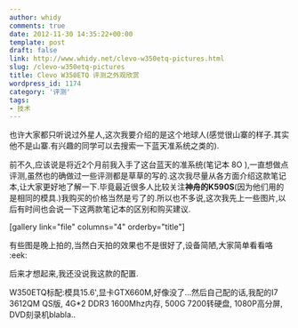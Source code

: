 ```yaml
---
author: whidy
comments: true
date: 2012-11-30 14:35:22+00:00
template: post
draft: false
link: http://www.whidy.net/clevo-w350etq-pictures.html
slug: /clevo-w350etq-pictures
title: Clevo W350ETQ 评测之外观欣赏
wordpress_id: 1174
category: '评测'
tags:
- 技术
---
```


也许大家都只听说过外星人,这次我要介绍的是这个地球人(感觉很山寨的样子.其实他不是山寨.有兴趣的同学可以去搜索一下蓝天准系统之类的).

前不久,应该说是将近2个月前我入手了这台蓝天的准系统(笔记本 8O ),一直想做点评测,虽然也的确做过一些评测都是草草的写的.这次我尽量从各方面介绍这款笔记本,让大家更好地了解一下.毕竟最近很多人比较关注**神舟的K590S**(因为他们用的是相同的模具.)我购买的价格当然是亏了的.所以也不多说,这次我先上一些图片,以后有时间也会说一下这两款笔记本的区别和购买建议.

[gallery link="file" columns="4" orderby="title"]

有些图是晚上拍的,当然白天拍的效果也不是很好了,设备简陋,大家简单看看咯 :eek:

后来才想起来,我还没说我这款的配置.

W350ETQ标配:模具15.6',显卡GTX660M,好像没了...然后自己配的话,我配的I7 3612QM QS版, 4G*2 DDR3 1600Mhz内存, 500G 7200转硬盘, 1080P高分屏, DVD刻录机blabla..

